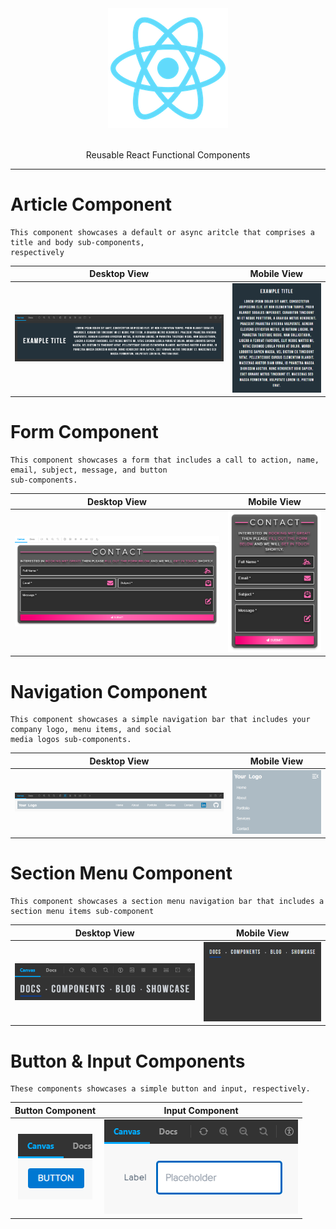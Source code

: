<body>
<div align="center">
    <a href="https://beta.reactjs.org/">
        <picture>
            <source media="(prefers-color-scheme: dark)" srcset="public/logo192.png">
            <source media="(prefers-color-scheme: light)" srcset="public/logo192.png">
            <img alt="" src="public/logo192.png" width="192" height="192" style="max-width: max-content"/>
        </picture>
    </a>
</div>
<br/>
<p align="center">Reusable React Functional Components</p>
</body>

---

# Article Component

    This component showcases a default or async aritcle that comprises a title and body sub-components,
    respectively

|               Desktop View                |                            Mobile View                            |
|:-----------------------------------------:|:-----------------------------------------------------------------:|
| ![Article Component](samples/article.png) | ![Article Component Mobile View](samples/article_mobile_view.png) |

# Form Component

    This component showcases a form that includes a call to action, name, email, subject, message, and button 
    sub-components.

|            Desktop View             |                         Mobile View                         |
|:-----------------------------------:|:-----------------------------------------------------------:|
| ![Form Component](samples/form.png) | ![Form Component Mobile View](samples/form_mobile_view.png) |

# Navigation Component

    This component showcases a simple navigation bar that includes your company logo, menu items, and social 
    media logos sub-components.

|                  Desktop View                   |                               Mobile View                               |
|:-----------------------------------------------:|:-----------------------------------------------------------------------:|
| ![Navigation Component](samples/navigation.png) | ![Navigation Component Mobile View](samples/navigation_mobile_view.png) |

# Section Menu Component

    This component showcases a section menu navigation bar that includes a section menu items sub-component

|                    Desktop View                     |                                 Mobile View                                 |
|:---------------------------------------------------:|:---------------------------------------------------------------------------:|
| ![Section Menu Component](samples/section_menu.png) | ![Section Menu Component Mobile View](samples/section_menu_mobile_view.png) |

# Button & Input Components

    These components showcases a simple button and input, respectively. 

|            Button Component             |            Input Component            |
|:---------------------------------------:|:-------------------------------------:|
| ![Button Component](samples/button.png) | ![Input Component](samples/input.png) |
